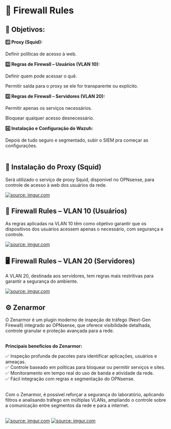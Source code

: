 <h1>🔐 Firewall Rules</h1>

<h2>🎯 Objetivos:</h2>

<b>1️⃣ Proxy (Squid):</b>

Definir políticas de acesso à web.

<b>2️⃣ Regras de Firewall – Usuários (VLAN 10):</b>

Definir quem pode acessar o quê.

Permitir saída para o proxy se ele for transparente ou explícito.

<b>3️⃣ Regras de Firewall – Servidores (VLAN 20):</b>

Permitir apenas os serviços necessários.

Bloquear qualquer acesso desnecessário.

<b>4️⃣ Instalação e Configuração do Wazuh:</b>

Depois de tudo seguro e segmentado, subir o SIEM pra começar as configurações.</br></br>

<h2>🧰 Instalação do Proxy (Squid)</h2>

Será utilizado o serviço de proxy Squid, disponível no OPNsense, para controle de acesso à web dos usuários da rede.

<a href="https://imgur.com/a/e4oUy4A"><img src="https://i.imgur.com/xcl6c9x.png" title="source: imgur.com" /></a>

<h2>🚧 Firewall Rules – VLAN 10 (Usuários)</h2>

As regras aplicadas na VLAN 10 têm como objetivo garantir que os dispositivos dos usuários acessem apenas o necessário, com segurança e controle.

<a href="https://imgur.com/a/IGWHNYl"><img src="https://i.imgur.com/7oDBnJ2.png" title="source: imgur.com" /></a>

<h2>🖥️ Firewall Rules – VLAN 20 (Servidores)</h2>

A VLAN 20, destinada aos servidores, tem regras mais restritivas para garantir a segurança do ambiente.

<a href="https://imgur.com/a/IGWHNYl"><img src="https://i.imgur.com/kPruav4.png" title="source: imgur.com" /></a>

<h2>⚙️ Zenarmor</h2>
O Zenarmor é um plugin moderno de inspeção de tráfego (Next-Gen Firewall) integrado ao OPNsense, que oferece visibilidade detalhada, controle granular e proteção avançada para a rede.<br><br>

<b>Principais benefícios do Zenarmor:</b><br>

✅ Inspeção profunda de pacotes para identificar aplicações, usuários e ameaças.<br>
✅ Controle baseado em políticas para bloquear ou permitir serviços e sites.<br>
✅ Monitoramento em tempo real do uso de banda e atividade da rede.<br>
✅ Fácil integração com regras e segmentação do OPNsense.<br><br>

Com o Zenarmor, é possível reforçar a segurança do laboratório, aplicando filtros e analisando tráfego em múltiplas VLANs, ampliando o controle sobre a comunicação entre segmentos da rede e para a internet.<br><br>

<a href="https://imgur.com/a/nPP88IR"><img src="https://i.imgur.com/lt3g10D.png" title="source: imgur.com" /></a>
<a href="https://imgur.com/a/nPP88IR"><img src="https://i.imgur.com/cR1jFWK.png" title="source: imgur.com" /></a>
